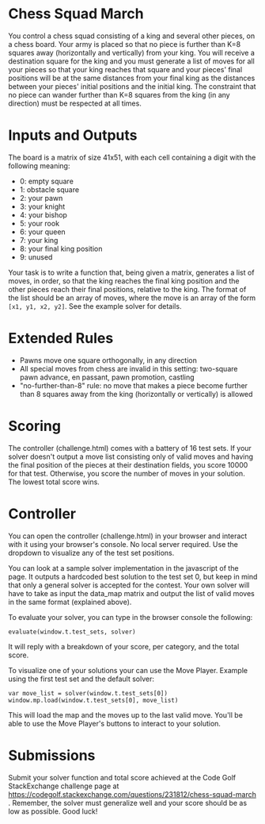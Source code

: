 # Chess Squad March

You control a chess squad consisting of a king and several other pieces, on a chess board. Your army is placed so that no piece is further than K=8 squares away (horizontally and vertically) from your king. You will receive a destination square for the king and you must generate a list of moves for all your pieces so that your king reaches that square and your pieces' final positions will be at the same distances from your final king as the distances between your pieces' initial positions and the initial king. The constraint that no piece can wander further than K=8 squares from the king (in any direction) must be respected at all times.

# Inputs and Outputs

The board is a matrix of size 41x51, with each cell containing a digit with the following meaning:

 - 0: empty square
 - 1: obstacle square
 - 2: your pawn
 - 3: your knight
 - 4: your bishop
 - 5: your rook
 - 6: your queen
 - 7: your king
 - 8: your final king position
 - 9: unused
 
Your task is to write a function that, being given a matrix, generates a list of moves, in order, so that the king reaches the final king position and the other pieces reach their final positions, relative to the king. The format of the list should be an array of moves, where the move is an array of the form `[x1, y1, x2, y2]`. See the example solver for details.

# Extended Rules

 - Pawns move one square orthogonally, in any direction
 - All special moves from chess are invalid in this setting: two-square pawn advance, en passant, pawn promotion, castling
 - "no-further-than-8" rule: no move that makes a piece become further than 8 squares away from the king (horizontally or vertically) is allowed

# Scoring

The controller (challenge.html) comes with a battery of 16 test sets.
If your solver doesn't output a move list consisting only of valid moves and having the final position of the pieces at their destination fields, you score 10000 for that test. Otherwise, you score the number of moves in your solution. The lowest total score wins.

# Controller

You can open the controller (challenge.html) in your browser and interact with it using your browser's console. No local server required.
Use the dropdown to visualize any of the test set positions.

You can look at a sample solver implementation in the javascript of the page. It outputs a hardcoded best solution to the test set 0, but keep in mind that only a general solver is accepted for the contest. Your own solver will have to take as input the data_map matrix and output the list of valid moves in the same format (explained above).

To evaluate your solver, you can type in the browser console the following:

    evaluate(window.t.test_sets, solver)

It will reply with a breakdown of your score, per category, and the total score.

To visualize one of your solutions your can use the Move Player. Example using the first test set and the default solver:

    var move_list = solver(window.t.test_sets[0])
    window.mp.load(window.t.test_sets[0], move_list)
    
This will load the map and the moves up to the last valid move. You'll be able to use the Move Player's buttons to interact to your solution.

# Submissions

Submit your solver function and total score achieved at the Code Golf StackExchange challenge page at https://codegolf.stackexchange.com/questions/231812/chess-squad-march . Remember, the solver must generalize well and your score should be as low as possible. Good luck!
